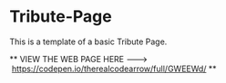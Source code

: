 # Tribute-Page
This is a template of a basic Tribute Page.

** VIEW THE WEB PAGE HERE --->  https://codepen.io/therealcodearrow/full/GWEEWd/ **
